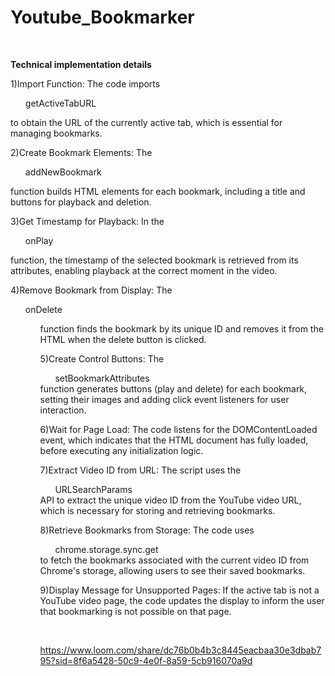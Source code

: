 # Youtube_Bookmarker
<br>

**Technical implementation details**

1)Import Function: The code imports <ul>getActiveTabURL</ul> to obtain the URL of the currently active tab, which is essential for managing bookmarks.

2)Create Bookmark Elements: The <ul>addNewBookmark</ul> function builds HTML elements for each bookmark, including a title and buttons for playback and deletion.

3)Get Timestamp for Playback: In the <ul>onPlay</ul> function, the timestamp of the selected bookmark is retrieved from its attributes, enabling playback at the correct moment in the video.

4)Remove Bookmark from Display: The <ul>onDelete<ul> function finds the bookmark by its unique ID and removes it from the HTML when the delete button is clicked.

5)Create Control Buttons: The <ul>setBookmarkAttributes</ul> function generates buttons (play and delete) for each bookmark, setting their images and adding click event listeners for user interaction.

6)Wait for Page Load: The code listens for the DOMContentLoaded event, which indicates that the HTML document has fully loaded, before executing any initialization logic.

7)Extract Video ID from URL: The script uses the <ul>URLSearchParams</ul> API to extract the unique video ID from the YouTube video URL, which is necessary for storing and retrieving bookmarks.

8)Retrieve Bookmarks from Storage: The code uses <ul>chrome.storage.sync.get</ul> to fetch the bookmarks associated with the current video ID from Chrome's storage, allowing users to see their saved bookmarks.

9)Display Message for Unsupported Pages: If the active tab is not a YouTube video page, the code updates the display to inform the user that bookmarking is not possible on that page.

<br>

https://www.loom.com/share/dc76b0b4b3c8445eacbaa30e3dbab795?sid=8f6a5428-50c9-4e0f-8a59-5cb916070a9d


